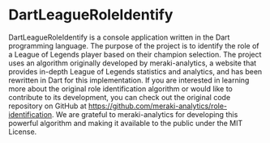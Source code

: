 # DartLeagueRoleIdentify
DartLeagueRoleIdentify is a console application written in the Dart programming language. The purpose of the project is to identify the role of a League of Legends player based on their champion selection. The project uses an algorithm originally developed by meraki-analytics, a website that provides in-depth League of Legends statistics and analytics, and has been rewritten in Dart for this implementation.
If you are interested in learning more about the original role identification algorithm or would like to contribute to its development, you can check out the original code repository on GitHub at https://github.com/meraki-analytics/role-identification. We are grateful to meraki-analytics for developing this powerful algorithm and making it available to the public under the MIT License.
